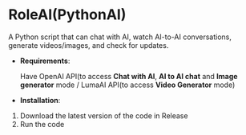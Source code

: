 # RoleAI(PythonAI)
A Python script that can chat with AI, watch AI-to-AI conversations, generate videos/images, and check for updates.
- **Requirements**:
  
  Have OpenAI API(to access **Chat with AI**, **AI to AI chat** and **Image generator** mode / LumaAI API(to access **Video Generator** mode)
- **Installation**:
 1) Download the latest version of the code in Release
 2) Run the code

